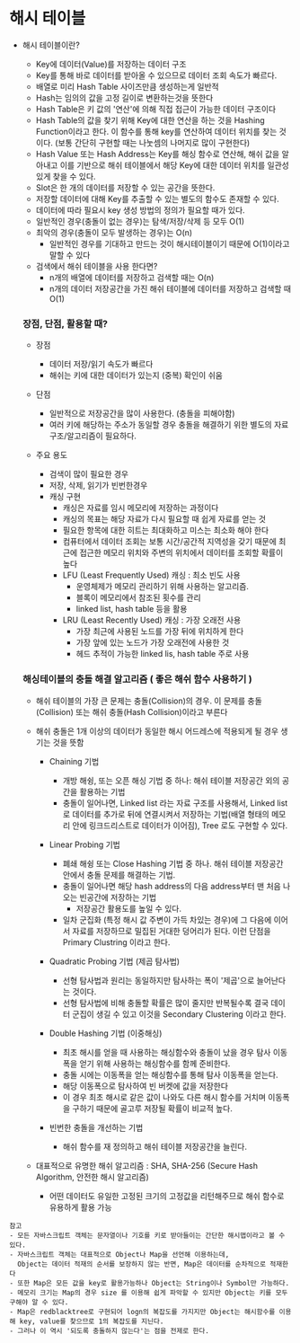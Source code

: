 # 해시 테이블
 
* 해시 테이블이란?
    * Key에 데이터(Value)를 저장하는 데이터 구조
    * Key를 통해 바로 데이터를 받아올 수 있으므로 데이터 조회 속도가 빠르다.
    * 배열로 미리 Hash Table 사이즈만큼 생성하는게 일반적
    * Hash는 임의의 값을 고정 길이로 변환하는것을 뜻한다
    * Hash Table은 키 값의 '연산'에 의해 직접 접근이 가능한 데이터 구조이다
    * Hash Table의 값을 찾기 위해 Key에 대한 연산을 하는 것을 Hashing Function이라고 한다.
    이 함수를 통해 key를 연산하여 데이터 위치를 찾는 것이다. (보통 간단히 구현할 때는 나눗셈의 나머지로 많이 구현한다)
    * Hash Value 또는 Hash Address는 Key를 해싱 함수로 연산해, 해쉬 값을 알아내고
    이를 기반으로 해쉬 테이블에서 해당 Key에 대한 데이터 위치를 일관성 있게 찾을 수 있다.
    * Slot은 한 개의 데이터를 저장할 수 있는 공간을 뜻한다.
    * 저장할 데이터에 대해 Key를 추출할 수 있는 별도의 함수도 존재할 수 있다.
    * 데이터에 따라 필요시 key 생성 방법의 정의가 필요할 때가 있다.
    * 일반적인 경우(충돌이 없는 경우)는 탐색/저장/삭제 등 모두 O(1)
    * 최악의 경우(충돌이 모두 발생하는 경우)는 O(n)
        - 일반적인 경우를 기대하고 만드는 것이 해시테이블이기 때문에 O(1)이라고 말할 수 있다
    * 검색에서 해쉬 테이블을 사용 한다면?
        - n개의 배열에 데이터를 저장하고 검색할 때는 O(n)
        - n개의 데이터 저장공간을 가진 해쉬 테이블에 데이터를 저장하고 검색할 때 O(1) 

    ### 장점, 단점, 활용할 때?

    * 장점
        * 데이터 저장/읽기 속도가 빠르다
        * 해쉬는 키에 대한 데이터가 있는지 (중복) 확인이 쉬움

    * 단점
        * 일반적으로 저장공간을 많이 사용한다. (충돌을 피해야함)
        * 여러 키에 해당하는 주소가 동일할 경우 충돌을 해결하기 위한 별도의 자료구조/알고리즘이 필요하다.

    * 주요 용도
        * 검색이 많이 필요한 경우
        * 저장, 삭제, 읽기가 빈번한경우
        * 캐싱 구현
            - 캐싱은 자료를 임시 메모리에 저장하는 과정이다
            - 캐싱의 목표는 해당 자료가 다시 필요할 때 쉽게 자료를 얻는 것
            - 필요한 항목에 대한 히트는 최대화하고 미스는 최소화 해야 한다
            - 컴퓨터에서 데이터 조회는 보통 시간/공간적 지역성을 갖기 때문에 최근에 접근한 메모리 위치와 주변의 위치에서 데이터를 조회할 확률이 높다
            - LFU (Least Frequently Used) 캐싱 : 최소 빈도 사용
                - 운영체제가 메모리 관리하기 위해 사용하는 알고리즘.
                - 블록이 메모리에서 참조된 횟수를 관리
                - linked list, hash table 등을 활용
            - LRU (Least Recently Used) 캐싱 : 가장 오래전 사용
                - 가장 최근에 사용된 노드를 가장 뒤에 위치하게 한다
                - 가장 앞에 있는 노드가 가장 오래전에 사용한 것
                - 헤드 추적이 가능한 linked lis, hash table 주로 사용

    ### 해싱테이블의 충돌 해결 알고리즘 ( 좋은 해쉬 함수 사용하기 )

    * 해쉬 테이블의 가장 큰 문제는 충돌(Collision)의 경우. 이 문제를 충돌(Collision) 또는 해쉬 충돌(Hash Collision)이라고 부른다
    * 해쉬 충돌은 1개 이상의 데이터가 동일한 해시 어드레스에 적용되게 될 경우 생기는 것을 뜻함

        - Chaining 기법
            * 개방 해슁, 또는 오픈 해싱 기법 중 하나: 해쉬 테이블 저장공간 외의 공간을 활용하는 기법
            * 충돌이 일어나면, Linked list 라는 자료 구조를 사용해서, Linked list로 데이터를 추가로 뒤에 연결시켜서 저장하는 기법(배열 형태의 메모리 안에 링크드리스트로 데이터가 이어짐), Tree 로도 구현할 수 있다.

        - Linear Probing 기법
            * 폐쇄 해슁 또는 Close Hashing 기법 중 하나. 해쉬 테이블 저장공간 안에서 충돌 문제를 해결하는 기법.
            * 충돌이 일어나면 해당 hash address의 다음 address부터 맨 처음 나오는 빈공간에 저장하는 기법
                * 저장공간 활용도를 높일 수 있다.
            * 일차 군집화 (특정 해시 값 주변이 가득 차있는 경우)에 그 다음에 이어서 자료를 저장하므로 밀집된 거대한 덩어리가 된다. 이런 단점을 Primary Clustring 이라고 한다.

        - Quadratic Probing 기법 (제곱 탐사법)
            * 선형 탐사법과 원리는 동일하지만 탐사하는 폭이 '제곱'으로 늘어난다는 것이다.     
            * 선형 탐사법에 비해 충돌할 확률은 많이 줄지만 반복될수록 결국 데이터 군집이 생길 수 있고 이것을 Secondary Clustering 이라고 한다.

        - Double Hashing 기법 (이중해싱)
            * 최초 해시를 얻을 때 사용하는 해싱함수와 충돌이 났을 경우 탐사 이동폭을 얻기 위해 사용하는 해싱함수를 함께 준비한다.
            * 충돌 시에는 이동폭을 얻는 해싱함수를 통해 탐사 이동폭을 얻는다.
            * 해당 이동폭으로 탐사하여 빈 버켓에 값을 저장한다
            * 이 경우 최초 해시로 같은 값이 나와도 다른 해시 함수를 거치며 이동폭을 구하기 때문에 골고루 저장될 확률이 비교적 높다.

        - 빈번한 충돌을 개선하는 기법
            * 해쉬 함수를 재 정의하고 해쉬 테이블 저장공간을 늘린다.
        
    * 대표적으로 유명한 해쉬 알고리즘 : SHA, SHA-256 (Secure Hash Algorithm, 안전한 해시 알고리즘)
        * 어떤 데이터도 유일한 고정된 크기의 고정값을 리턴해주므로 해쉬 함수로 유용하게 활용 가능
```
참고
- 모든 자바스크립트 객체는 문자열이나 기호를 키로 받아들이는 간단한 해시맵이라고 볼 수 있다. 
- 자바스크립트 객체는 대표적으로 Object나 Map을 선언해 이용하는데,
  Object는 데이터 적재의 순서를 보장하지 않는 반면, Map은 데이터를 순차적으로 적재한다
- 또한 Map은 모든 값을 key로 활용가능하나 Object는 String이나 Symbol만 가능하다.
- 메모리 크기는 Map의 경우 size 를 이용해 쉽게 파악할 수 있지만 Object는 키를 모두 구해야 알 수 있다.
- Map은 redblacktree로 구현되어 logn의 복잡도를 가지지만 Object는 해시함수를 이용해 key, value를 찾으므로 1의 복잡도를 지닌다.
- 그러나 이 역시 '되도록 충돌하지 않는다'는 점을 전제로 한다. 
```

